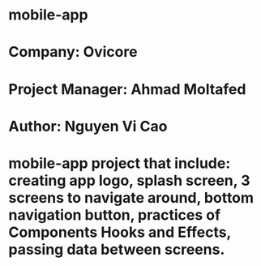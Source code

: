 # mobile-app
# Company: Ovicore
# Project Manager: Ahmad Moltafed
# Author: Nguyen Vi Cao
# mobile-app project that include: creating app logo, splash screen, 3 screens to navigate around, bottom navigation button, practices of Components Hooks and Effects, passing data between screens.
